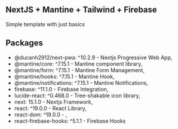 ## NextJS + Mantine + Tailwind + Firebase


Simple template with just basics


## Packages

* @ducanh2912/next-pwa: ^10.2.9 - Nextjs Progressive Web App,
* @mantine/core: ^7.15.1 - Mantine component library,
* @mantine/form: ^7.15.1 - Mantine Form Management,
* @mantine/hooks: ^7.15.1 - Mantine Hook,
* @mantine/notifications: ^7.15.1 - Mantine Notifications,
* firebase: ^11.1.0 - Firebase Integration,
* lucide-react: ^0.468.0 - Tree-shakable icon library,
* next: 15.1.0 - Nextjs Framework,
* react: ^19.0.0 - React Library,
* react-dom: ^19.0.0 - ,
* react-firebase-hooks: ^5.1.1 - Firebase Hooks